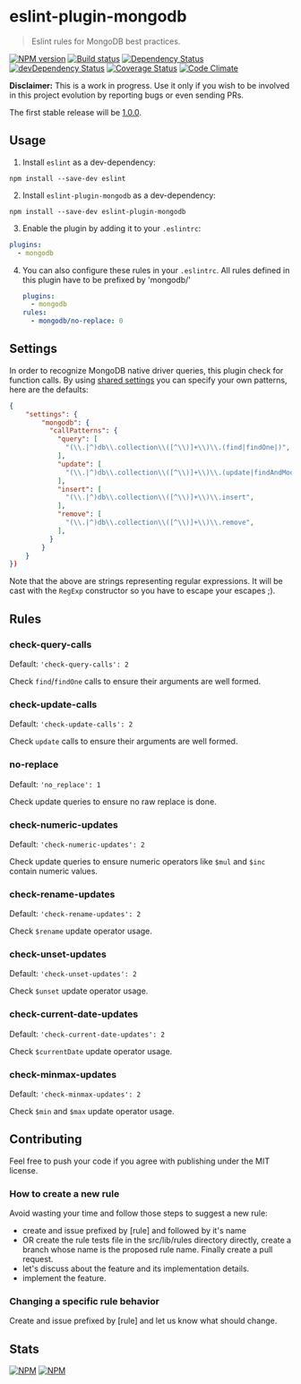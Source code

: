 # eslint-plugin-mongodb
> Eslint rules for MongoDB best practices.

[![NPM version](https://badge.fury.io/js/eslint-plugin-mongodb.svg)](https://npmjs.org/package/eslint-plugin-mongodb) [![Build status](https://secure.travis-ci.org/nfroidure/eslint-plugin-mongodb.svg)](https://travis-ci.org/nfroidure/eslint-plugin-mongodb) [![Dependency Status](https://david-dm.org/nfroidure/eslint-plugin-mongodb.svg)](https://david-dm.org/nfroidure/eslint-plugin-mongodb) [![devDependency Status](https://david-dm.org/nfroidure/eslint-plugin-mongodb/dev-status.svg)](https://david-dm.org/nfroidure/eslint-plugin-mongodb#info=devDependencies) [![Coverage Status](https://coveralls.io/repos/nfroidure/eslint-plugin-mongodb/badge.svg?branch=master)](https://coveralls.io/r/nfroidure/eslint-plugin-mongodb?branch=master) [![Code Climate](https://codeclimate.com/github/nfroidure/eslint-plugin-mongodb.svg)](https://codeclimate.com/github/nfroidure/eslint-plugin-mongodb)

**Disclaimer:**
This is a work in progress. Use it only if you wish to be involved in this
 project evolution by reporting bugs or even sending PRs.

The first stable release will be [1.0.0](https://github.com/nfroidure/eslint-plugin-mongodb/milestones/v1.0.0).

## Usage

1. Install `eslint` as a dev-dependency:

```shell
npm install --save-dev eslint
```

2. Install `eslint-plugin-mongodb` as a dev-dependency:

```shell
npm install --save-dev eslint-plugin-mongodb
```

3. Enable the plugin by adding it to your `.eslintrc`:

```yaml
plugins:
  - mongodb
```

4. You can also configure these rules in your `.eslintrc`. All rules defined in
 this plugin have to be prefixed by 'mongodb/'

    ```yaml
    plugins:
      - mongodb
    rules:
      - mongodb/no-replace: 0
    ```

## Settings

In order to recognize MongoDB native driver queries, this plugin check for
function calls. By using [shared settings](http://eslint.org/docs/user-guide/configuring.html#adding-shared-settings)
 you can specify your own patterns, here are the defaults:

```json
{
    "settings": {
        "mongodb": {
          "callPatterns": {
            "query": [
              "(\\.|^)db\\.collection\\([^\\)]+\\)\\.(find|findOne|)",
            ],
            "update": [
              "(\\.|^)db\\.collection\\([^\\)]+\\)\\.(update|findAndModify)",
            ],
            "insert": [
              "(\\.|^)db\\.collection\\([^\\)]+\\)\\.insert",
            ],
            "remove": [
              "(\\.|^)db\\.collection\\([^\\)]+\\)\\.remove",
            ],
          }
        }
    }
})
```

Note that the above are strings representing regular expressions. It will be
 cast with the `RegExp` constructor so you have to escape your escapes ;).

## Rules

### check-query-calls

Default: `'check-query-calls': 2`

Check `find`/`findOne` calls to ensure their arguments are well formed.

### check-update-calls

Default: `'check-update-calls': 2`

Check `update` calls to ensure their arguments are well formed.

### no-replace

Default: `'no_replace': 1`

Check update queries to ensure no raw replace is done.

### check-numeric-updates

Default: `'check-numeric-updates': 2`

Check update queries to ensure numeric operators like `$mul` and `$inc` contain
 numeric values.

### check-rename-updates

Default: `'check-rename-updates': 2`

Check `$rename` update operator usage.

### check-unset-updates

Default: `'check-unset-updates': 2`

Check `$unset` update operator usage.

### check-current-date-updates

Default: `'check-current-date-updates': 2`

Check `$currentDate` update operator usage.

### check-minmax-updates

Default: `'check-minmax-updates': 2`

Check `$min` and `$max` update operator usage.

## Contributing
Feel free to push your code if you agree with publishing under the MIT license.

### How to create a new rule

Avoid wasting your time and follow those steps to suggest a new rule:
- create and issue prefixed by [rule] and followed by it's name
- OR create the rule tests file in the src/lib/rules directory directly, create
 a branch whose name is the proposed rule name. Finally create a pull request.
- let's discuss about the feature and its implementation details.
- implement the feature.

### Changing a specific rule behavior

Create and issue prefixed by [rule] and let us know what should change.

## Stats
[![NPM](https://nodei.co/npm/eslint-plugin-mongodb.png?downloads=true&stars=true)](https://nodei.co/npm/eslint-plugin-mongodb/)
[![NPM](https://nodei.co/npm-dl/eslint-plugin-mongodb.png)](https://nodei.co/npm/eslint-plugin-mongodb/)
